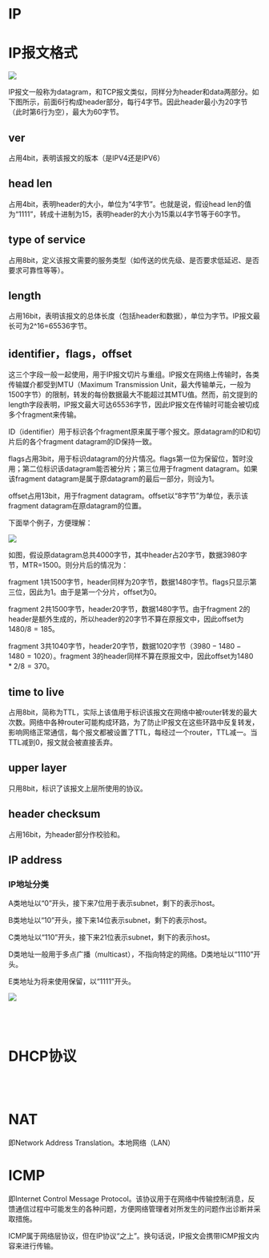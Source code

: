 # IP


# IP报文格式
![](IP协议极简笔记_1.png)

IP报文一般称为datagram，和TCP报文类似，同样分为header和data两部分。如下图所示，前面6行构成header部分，每行4字节。因此header最小为20字节（此时第6行为空），最大为60字节。

## ver
占用4bit，表明该报文的版本（是IPV4还是IPV6）

## head len
占用4bit，表明header的大小，单位为“4字节”。也就是说，假设head len的值为“1111”，转成十进制为15，表明header的大小为15乘以4字节等于60字节。

## type of service
占用8bit，定义该报文需要的服务类型（如传送的优先级、是否要求低延迟、是否要求可靠性等等）。

## length
占用16bit，表明该报文的总体长度（包括header和数据），单位为字节。IP报文最长可为2^16=65536字节。

## identifier，flags，offset
这三个字段一般一起使用，用于IP报文切片与重组。IP报文在网络上传输时，各类传输媒介都受到MTU（Maximum Transmission Unit，最大传输单元，一般为1500字节）的限制，转发的每份数据最大不能超过其MTU值。然而，前文提到的length字段表明，IP报文最大可达65536字节，因此IP报文在传输时可能会被切成多个fragment来传输。

ID（identifier）用于标识各个fragment原来属于哪个报文。原datagram的ID和切片后的各个fragment datagram的ID保持一致。

flags占用3bit，用于标识datagram的分片情况。flags第一位为保留位，暂时没用；第二位标识该datagram能否被分片；第三位用于fragment datagram。如果该fragment datagram是属于原datagram的最后一部分，则设为1。

offset占用13bit，用于fragment datagram。offset以“8字节”为单位，表示该fragment datagram在原datagram的位置。

下面举个例子，方便理解：

![](IP协议极简笔记_2.png)

如图，假设原datagram总共4000字节，其中header占20字节，数据3980字节，MTR=1500。则分片后的情况为：

fragment 1共1500字节，header同样为20字节，数据1480字节。flags只显示第三位，因此为1。由于是第一个分片，offset为0。

fragment 2共1500字节，header20字节，数据1480字节。由于fragment 2的header是额外生成的，所以header的20字节不算在原报文中，因此offset为$1480/8=185$。

fragment 3共1040字节，header20字节，数据1020字节（$3980-1480-1480=1020$）。fragment 3的header同样不算在原报文中，因此offset为$1480*2/8=370$。

## time to live
占用8bit，简称为TTL，实际上该值用于标识该报文在网络中被router转发的最大次数。网络中各种router可能构成环路，为了防止IP报文在这些环路中反复转发，影响网络正常通信，每个报文都被设置了TTL，每经过一个router，TTL减一。当TTL减到0，报文就会被直接丢弃。
## upper layer
只用8bit，标识了该报文上层所使用的协议。
## header checksum
占用16bit，为header部分作校验和。
## IP address


### IP地址分类

A类地址以“0”开头，接下来7位用于表示subnet，剩下的表示host。

B类地址以“10”开头，接下来14位表示subnet，剩下的表示host。

C类地址以“110”开头，接下来21位表示subnet，剩下的表示host。

D类地址一般用于多点广播（multicast），不指向特定的网络。D类地址以“1110”开头。

E类地址为将来使用保留，以“1111”开头。

![](IP协议极简笔记_3.png)

<br/><br/>


# DHCP协议


<br/><br/>

# NAT
即Network Address Translation。本地网络（LAN）


# ICMP
即Internet Control Message Protocol。该协议用于在网络中传输控制消息，反馈通信过程中可能发生的各种问题，方便网络管理者对所发生的问题作出诊断并采取措施。

ICMP属于网络层协议，但在IP协议“之上”。换句话说，IP报文会携带ICMP报文内容来进行传输。